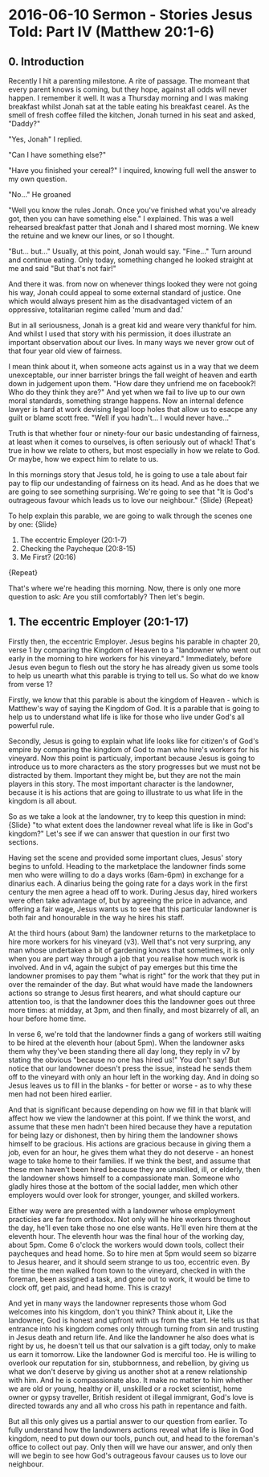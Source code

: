 # 2016-06-10 Sermon - Stories Jesus Told: Part IV (Matthew 20:1-6)

<!-- Sermon Outline
0. Introduction
1. Help Wanted (20:1-7)
2. Fair Pay (20:8-10, 16)
3. Hard Questions (11-16)
4. Conclusion -->

## 0. Introduction

Recently I hit a parenting milestone. A rite of passage. The momeant that every parent knows is coming, but they hope, against all odds will never happen. I remember it well. It was a Thursday morning and I was making breakfast whilst Jonah sat at the table eating his breakfast cearel. As the smell of fresh coffee filled the kitchen, Jonah turned in his seat and asked, "Daddy?"

"Yes, Jonah" I replied.

"Can I have something else?"

"Have you finished your cereal?" I inquired, knowing full well the answer to my own question.

"No..." He groaned

"Well you know the rules Jonah. Once you've finished what you've already got, then you can have something else." I explained. This was a well rehearsed breakfast patter that Jonah and I shared most morning. We knew the retuine and we knew our lines, or so I thought.

"But... but..." Usually, at this point, Jonah would say. "Fine..." Turn around and continue eating. Only today, something changed he looked straight at me and said "But that's not fair!"

And there it was. from now on whenever things looked they were not going his way, Jonah could appeal to some external standard of justice. One which would always present him as the disadvantaged victem of an oppressive, totalitarian regime called 'mum and dad.'

But in all seriousness, Jonah is a great kid and weare very thankful for him. And whilst I used that story with his permission, it does illustrate an important observation about our lives.  In many ways we never grow out of that four year old view of fairness.

I mean think about it, when someone acts against us in a way that we deem unexceptable, our inner barrister brings the fall weight of heaven and earth down in judgement upon them. "How dare they unfriend me on facebook?! Who do they think they are?" And yet when we fail to live up to our own moral standards, something strange happens. Now an internal defence lawyer is hard at work devising legal loop holes that allow us to esacpe any guilt or blame scott free. "Well if you hadn't... I would never have..."

Truth is that whether four or ninety-four our basic undestanding of fairness, at least when it comes to ourselves, is often seriously out of whack! That's true in how we relate to others, but most especially in how we relate to God. Or maybe, how we expect him to relate to us.

In this mornings story that Jesus told, he is going to use a tale about fair pay to flip our undestanding of fairness on its head. And as he does that we are going to see something surprising. We're going to see that "It is God's outrageous favour which leads us to love our neighbour." {Slide} {Repeat}

To help explain this parable, we are going to walk through the scenes one by one: {Slide}

1.  The eccentric Employer (20:1-7)
2.  Checking the Paycheque (20:8-15)
3.  Me First? (20:16)

{Repeat}

That's where we're heading this morning. Now, there is only one more question to ask: Are you still comfortably? Then let's begin.

## 1. The eccentric Employer (20:1-17)

Firstly then, the eccentric Employer. Jesus begins his parable in chapter 20, verse 1 by comparing the Kingdom of Heaven to a "landowner who went out early in the morning to hire workers for his vineyard." Immediately, before Jesus even begun to flesh out the story he has already given us some tools to help us unearth what this parable is trying to tell us. So what do we know from verse 1?

Firstly, we know that this parable is about the kingdom of Heaven - which is Matthew's way of saying the Kingdom of God. It is a parable that is going to help us to understand what life is like for those who live under God's all powerful rule.

Secondly, Jesus is going to explain what life looks like for citizen's of God's empire by comparing the kingdom of God to man who hire's workers for his vineyard. Now this point is particualy, important because Jesus is going to introduce us to more characters as the story progresses but we must not be distracted by them. Important they might be, but they are not the main players in this story. The most important character is the landowner, because it is his actions that are going to illustrate to us what life in the kingdom is all about.

So as we take a look at the landowner, try to keep this question in mind: {Slide} "to what extent does the landowner reveal what life is like in God's kingdom?" Let's see if we can answer that question in our first two sections.

Having set the scene and provided some important clues, Jesus' story begins to unfold. Heading to the marketplace the landowner finds some men who were willing to do a days works (6am-6pm) in exchange for a dinarius each. A dinarius being the going rate for a days work in the first century the men agree a head off to work. During Jesus day, hired workers were often take advantage of, but by agreeing the price in advance, and offering a fair wage, Jesus wants us to see that this particular landowner is both fair and honourable in the way he hires his staff.

At the third hours (about 9am) the landowner returns to the marketplace to hire more workers for his vineyard (v3). Well that's not very surpring, any man whose undertaken a bit of gardening knows that sometimes, it is only when you are part way through a job that you realise how much work is involved. And in v4, again the subjct of pay emerges but this time the landowner promises to pay them "what is right" for the work that they put in over the remainder of the day. But what would have made the landowners actions so strange to Jesus first hearers, and what should capture our attention too, is that the landowner does this the landowner goes out three more times: at midday, at 3pm, and then finally, and most bizarrely of all, an hour before home time.

In verse 6, we're told that the landowner finds a gang of workers still waiting to be hired at the eleventh hour (about 5pm). When the landowner asks them why they've been standing there all day long, they reply in v7 by stating the obvious "because no one has hired us!" You don't say! But notice that our landowner doesn't press the issue, instead he sends them off to the vineyard with only an hour left in the working day. And in doing so Jesus leaves us to fill in the blanks - for better or worse - as to why these men had not been hired earlier.

And that is significant because depending on how we fill in that blank will affect how we view the landowner at this point. If we think the worst, and assume that these men hadn't been hired because they have a reputation for being lazy or dishonest, then by hiring them the landowner shows himself to be gracious. His actions are gracious because in giving them a job, even for an hour, he gives them what they do not deserve - an honest wage to take home to their families. If we think the best, and assume that these men haven't been hired because they are unskilled, ill, or elderly, then the landowner shows himself to a compassionate man. Someone who gladly hires those at the bottom of the social ladder, men which other employers would over look for stronger, younger, and skilled workers.

Either way were are presented with a landowner whose employment practicies are far from orthodox. Not only will he hire workers throughout the day, he'll even take those no one else wants. He'll even hire them at the eleventh hour. The eleventh hour was the final hour of the working day, about 5pm. Come 6 o'clock the workers would down tools, collect their paycheques and head home. So to hire men at 5pm would seem so bizarre to Jesus hearer, and it should seem strange to us too, eccentric even. By the time the men walked from town to the vineyard, checked in with the foreman, been assigned a task, and gone out to work, it would be time to clock off, get paid, and head home. This is crazy!

And yet in many ways the landowner represents those whom God welcomes into his kingdom, don't you think? Think about it, Like the landowner, God is honest and upfront with us from the start. He tells us that entrance into his kingdom comes only through turning from sin and trusting in Jesus death and return life. And like the landowner he also does what is right by us, he doesn't tell us that our salvation is a gift today, only to make us earn it tomorrow. Like the landowner God is merciful too. He is willing to overlook our reputation for sin, stubbornness, and rebellion, by giving us what we don't deserve by giving us another shot at a renew relationship with him. And he is compassionate also. It make no matter to him whether we are old or young, healthy or ill, unskilled or a rocket scientist, home owner or gypsy traveller, British resident ot illegal immigrant, God's love is directed towards any and all who cross his path in repentance and faith.

But all this only gives us a partial answer to our question from earlier. To fully understand how the landowners actions reveal what life is like in God kingdom, need to put down our tools, punch out, and head to the foreman's office to collect out pay. Only then will we have our answer, and only then will we begin to see how God's outrageous favour causes us to love our neighbour.
